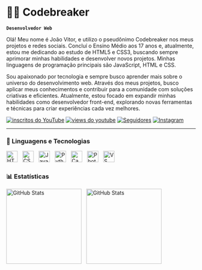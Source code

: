 # 👨‍💻 <span translate="no">Codebreaker</span>
**`Desenvolvedor Web`**

Olá! Meu nome é João Vitor, e utilizo o pseudônimo Codebreaker nos meus projetos e redes sociais. Concluí o Ensino Médio aos 17 anos e, atualmente, estou me dedicando ao estudo de HTML5 e CSS3, buscando sempre aprimorar minhas habilidades e desenvolver novos projetos. Minhas linguagens de programação principais são JavaScript, HTML e CSS.

Sou apaixonado por tecnologia e sempre busco aprender mais sobre o universo do desenvolvimento web. Através dos meus projetos, busco aplicar meus conhecimentos e contribuir para a comunidade com soluções criativas e eficientes. Atualmente, estou focado em expandir minhas habilidades como desenvolvedor front-end, explorando novas ferramentas e técnicas para criar experiências cada vez melhores.

   <p align="left">
      <a href="https://youtube.com/@codebreaker781?si=eawNTDIy8v49fo5R" target="_blank">
         <img alt="inscritos do YouTube" title="Inscreva-se no meu canal" src="https://custom-icon-badges.demolab.com/youtube/channel/subscribers/UC66qj7ddZKiVFlcI8stmPug?color=%23E05D44&label=INSCREVA-SE&logo=video&logoColor=white&style=for-the-badge&labelColor=CE4630"/></a>
      <a href="https://youtube.com/@codebreaker781?si=eawNTDIy8v49fo5R" target="_blank">
         <img alt="views do youtube" title="YouTube views" src="https://custom-icon-badges.demolab.com/youtube/channel/views/UC66qj7ddZKiVFlcI8stmPug?color=%23E1AD0E&logo=eye&logoColor=white&style=for-the-badge&labelColor=C79600"/></a>
      <a href="https://github.com/Codebreaker781?tab=repositories&sort=stargazers">
        <a href="https://github.com/Codebreaker781?tab=followers">
      <a href="https://github.com/Codebreaker781?tab=followers">
         <img alt="Seguidores" title="Siga-me no Github" src="https://custom-icon-badges.demolab.com/github/followers/Codebreaker781?color=236ad3&labelColor=1155ba&style=for-the-badge&logo=github&label=seguidores&logoColor=white"/></a>
      <a href="https://instagram.com/codebreaker781" target="_blank">
         <img 
            alt="Instagram" 
            title="Me siga no Instagram" 
            src="https://img.shields.io/badge/INSTAGRAM-E4405F?style=for-the-badge&logo=instagram&logoColor=white"
        /></a>
   </p>

   ---

   ### 🤖 Linguagens e Tecnologias

<img 
    align="left" 
    alt="HTML"
    title="HTML" 
    width="30px" 
    style="padding-right: 10px;" 
    src="https://cdn.jsdelivr.net/gh/devicons/devicon@latest/icons/html5/html5-original.svg" 
/>
<img 
    align="left" 
    alt="CSS" 
    title="CSS"
    width="30px" 
    style="padding-right: 10px;" 
    src="https://cdn.jsdelivr.net/gh/devicons/devicon@latest/icons/css3/css3-original.svg" 
/>
<img 
    align="left" 
    alt="JavaScript" 
    title="JavaScript"
    width="30px" 
    style="padding-right: 10px;" 
    src="https://cdn.jsdelivr.net/gh/devicons/devicon@latest/icons/javascript/javascript-original.svg" 
/>
<img 
    align="left" 
    alt="Python" 
    title="Python"
    width="30px" 
    style="padding-right: 10px;" 
    src="https://cdn.jsdelivr.net/gh/devicons/devicon@latest/icons/python/python-original.svg" 
/>
<img 
    align="left" 
    alt="Canva" 
    title="Canva"
    width="30px" 
    style="padding-right: 10px;" 
    src="https://devicon-website.vercel.app/api/canva/original.svg"
/>
<img 
    align="left" 
    alt="Photoshop" 
    title="Photoshop"
    width="30px" 
    style="padding-right: 10px;" 
    src="https://devicon-website.vercel.app/api/photoshop/plain.svg"
/>
<img 
    align="left" 
    alt="VS Code" 
    title="VS Code"
    width="30px" 
    style="padding-right: 10px;" 
    src="https://devicon-website.vercel.app/api/vscode/original.svg"
/>

<br/>
<br/>

### 📊 Estatísticas

<p>
  <img 
    align="left" 
    alt="GitHub Stats" 
    height="200" 
    style="padding-right: 10px;" 
    src="https://github-readme-stats.vercel.app/api?username=Codebreaker781&show_icons=true&theme=tokyonight&include_all_commits=true&locale=pt-br" 
  />

<img 
      align="left" 
      alt="GitHub Stats" 
      height="200" 
      src="https://github-readme-stats.vercel.app/api/top-langs/?username=Codebreaker781&theme=tokyonight&layout=compact&custom_title=Tecnologias&langs_count=9" 
  />
</p>
